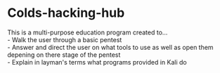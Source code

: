 # Colds-hacking-hub <br >
This is a multi-purpose education program created to... <br >
	- Walk the user through a basic pentest <br >
	- Answer and direct the user on what tools to use as well as open them depening on there stage of the pentest <br >
	- Explain in layman's terms what programs provided in Kali do <br >
